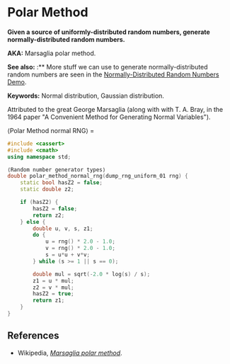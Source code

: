 # Polar Method

**Given a source of uniformly-distributed random numbers, generate normally-distributed random numbers.**

**AKA:** Marsaglia polar method.

**See also:** :** More stuff we can use to generate normally-distributed random numbers are seen in the [Normally-Distributed Random Numbers Demo](../plates/normally_distributed_random_numbers_demo.md).

**Keywords:** Normal distribution, Gaussian distribution.

Attributed to the great George Marsaglia (along with with T. A. Bray, in the 1964 paper "A Convenient Method for Generating Normal Variables").

⟨Polar Method normal RNG⟩ =
```C++
#include <cassert>
#include <cmath>
using namespace std;

⟨Random number generator types⟩
double polar_method_normal_rng(dump_rng_uniform_01 rng) {
    static bool hasZ2 = false;
    static double z2;

    if (hasZ2) {
        hasZ2 = false;
        return z2;
    } else {
        double u, v, s, z1;
        do {
            u = rng() * 2.0 - 1.0;
            v = rng() * 2.0 - 1.0;
            s = u*u + v*v;
        } while (s >= 1 || s == 0);

        double mul = sqrt(-2.0 * log(s) / s);
        z1 = u * mul;
        z2 = v * mul;
        hasZ2 = true;
        return z1;
    }
}
```

## References

* Wikipedia, *[Marsaglia polar method](https://en.wikipedia.org/wiki/Marsaglia_polar_method)*.
